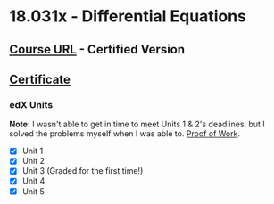 # 18.031x - Differential Equations

## [Course URL](https://learning.edx.org/course/course-v1:MITx+18.031x+2T2021/home) - Certified Version
## [Certificate](https://github.com/Erfan-Online/MIT-18.03/raw/main/Certificate.pdf)

### edX Units
**Note:** I wasn't able to get in time to meet Units 1 & 2's deadlines, but I solved the problems myself when I was able to. [Proof of Work](https://github.com/Erfan-Online/MIT-18.03/tree/main/Proof%20of%20Work).
- [x] Unit 1
- [x] Unit 2
- [x] Unit 3 (Graded for the first time!)
- [x] Unit 4
- [x] Unit 5
